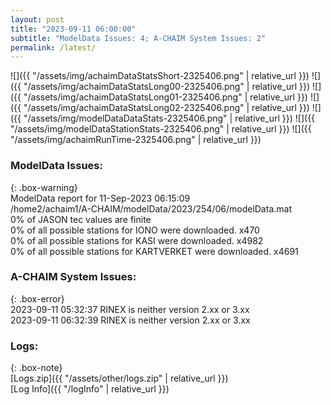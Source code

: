 ```yaml
---
layout: post
title: "2023-09-11 06:00:00"
subtitle: "ModelData Issues: 4; A-CHAIM System Issues: 2"
permalink: /latest/
---
```


![]({{ "/assets/img/achaimDataStatsShort-2325406.png" | relative_url }})
![]({{ "/assets/img/achaimDataStatsLong00-2325406.png" | relative_url }})
![]({{ "/assets/img/achaimDataStatsLong01-2325406.png" | relative_url }})
![]({{ "/assets/img/achaimDataStatsLong02-2325406.png" | relative_url }})
![]({{ "/assets/img/modelDataDataStats-2325406.png" | relative_url }})
![]({{ "/assets/img/modelDataStationStats-2325406.png" | relative_url }})
![]({{ "/assets/img/achaimRunTime-2325406.png" | relative_url }})


### ModelData Issues:  
  
{: .box-warning}  
 ModelData report for 11-Sep-2023 06:15:09   
 /home2/achaim1/A-CHAIM/modelData/2023/254/06/modelData.mat   
 0% of JASON tec values are finite   
 0% of all possible stations for IONO were downloaded. x470   
 0% of all possible stations for KASI were downloaded. x4982   
 0% of all possible stations for KARTVERKET were downloaded. x4691   
  
### A-CHAIM System Issues:  
  
{: .box-error}  
2023-09-11 05:32:37 RINEX is neither version 2.xx or 3.xx  
2023-09-11 06:32:39 RINEX is neither version 2.xx or 3.xx  

### Logs:  
  
{: .box-note}  
[Logs.zip]({{ "/assets/other/logs.zip" | relative_url }})  
[Log Info]({{ "/logInfo" | relative_url }})  
